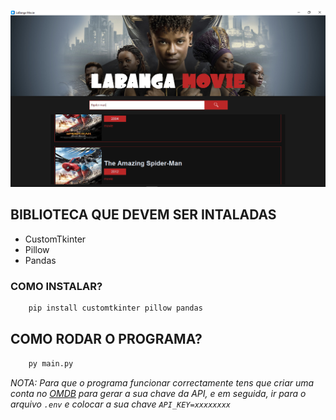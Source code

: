 ![LaBanga Movie](./imagens/imagem.png)

## BIBLIOTECA QUE DEVEM SER INTALADAS

-   CustomTkinter
-   Pillow
-   Pandas

### COMO INSTALAR?

```bash
    pip install customtkinter pillow pandas
```

## COMO RODAR O PROGRAMA?

```bash
    py main.py
```

_NOTA: Para que o programa funcionar correctamente tens que criar uma conta no [OMDB](https://omdbapi.com/) para gerar a sua chave da API, e em seguida, ir para o arquivo `.env` e colocar a sua chave `API_KEY=xxxxxxxx`_